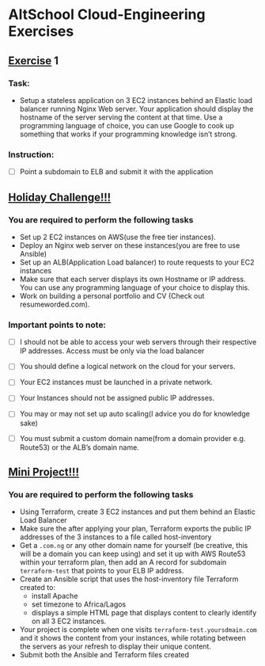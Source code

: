 # AltSchool Cloud-Engineering Exercises

## [Exercise]() 1
### Task: 

* Setup a stateless application on 3 EC2 instances behind an Elastic load balancer running Nginx Web server. 
Your application should display the hostname of the server serving the content at that time. 
Use a programming language of choice, you can use Google to cook up something that works if your programming knowledge isn’t strong.

### Instruction:
- [ ] Point a subdomain to ELB and submit it with the application


## [Holiday Challenge!!!]()

### You are required to perform the following tasks
* Set up 2 EC2 instances on AWS(use the free tier instances).
* Deploy an Nginx web server on these instances(you are free to use Ansible)
* Set up an ALB(Application Load balancer) to route requests to your EC2 instances
* Make sure that each server displays its own Hostname or IP address. You can use any programming language of your choice to display this.
* Work on building a personal portfolio and CV (Check out resumeworded.com).


### Important points to note:
- [ ] I should not be able to access your web servers through their respective IP addresses. Access must be only via the load balancer
- [ ] You should define a logical network on the cloud for your servers.
- [ ] Your EC2 instances must be launched in a private network.
- [ ] Your Instances should not be assigned public IP addresses.
- [ ] You may or may not set up auto scaling(I advice you do for knowledge sake)
- [ ] You must submit a custom domain name(from a domain provider e.g. Route53) or the ALB’s domain name.



## [Mini Project!!!]()

### You are required to perform the following tasks
* Using Terraform, create 3 EC2 instances and put them behind an Elastic Load Balancer
* Make sure the after applying your plan, Terraform exports the public IP addresses of the 3 instances to a file called host-inventory
* Get a `.com.ng` or any other domain name for yourself (be creative, this will be a domain you can keep using) and set it up with AWS Route53 within your terraform plan, then add an A record for subdomain `terraform-test` that points to your ELB IP address.
* Create an Ansible script that uses the host-inventory file Terraform created to: 
  * install Apache
  * set timezone to Africa/Lagos
  * displays a simple HTML page that displays content to clearly identify on all 3 EC2 instances.
* Your project is complete when one visits `terraform-test.yoursdmain.com` and it shows the content from your instances, while rotating between the servers as your refresh to display their unique content.
* Submit both the Ansible and Terraform files created
